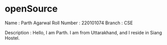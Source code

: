 # openSource
Name : Parth Agarwal
Roll Number : 220101074
Branch : CSE

Description : Hello, I am Parth. I am from Uttarakhand, and I reside in Siang Hostel.
